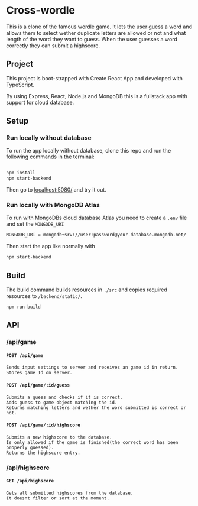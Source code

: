 # Cross-wordle

This is a clone of the famous wordle game. It lets the user guess a word and allows
them to select wether duplicate letters are allowed or not and what length of the word
they want to guess. When the user guesses a word correctly they can submit a highscore.

## Project

This project is boot-strapped with Create React App and developed with TypeScript.

By using Express, React, Node.js and MongoDB this is a fullstack app with
support for cloud database.

## Setup

### Run locally without database

To run the app locally without database, clone this repo and run the following commands
in the terminal:

``` bash

npm install 
npm start-backend

```
Then go to [localhost:5080/](http://localhost:5080/) and try it out.

### Run locally with MongoDB Atlas

To run with MongoDBs cloud database Atlas you need to create a `.env` file and set the
`MONGODB_URI`

```bash
MONGODB_URI = mongodb+srv://user:password@your-database.mongodb.net/
```

Then start the app like normally with
``` bash
npm start-backend
```

## Build

The build command builds resources in `./src` and copies required resources to `/backend/static/`.

``` bash
npm run build
```

## API

### /api/game
#### `POST /api/game`
    Sends input settings to server and receives an game id in return.
    Stores game Id on server.


#### `POST /api/game/:id/guess`
    Submits a guess and checks if it is correct.
    Adds guess to game object matching the id. 
    Returns matching letters and wether the word submitted is correct or not.

#### `POST /api/game/:id/highscore`
    Submits a new highscore to the database.
    Is only allowed if the game is finished(the correct word has been properly guessed).
    Returns the highscore entry.

### /api/highscore
#### `GET /api/highscore`
    Gets all submitted highscores from the database.
    It doesnt filter or sort at the moment. 